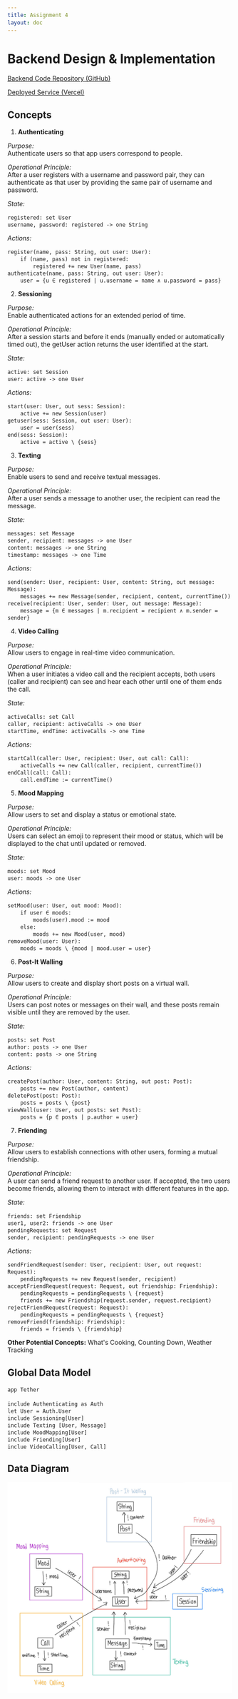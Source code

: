 ```yaml
---
title: Assignment 4
layout: doc
---
```


# Backend Design & Implementation

[Backend Code Repository (GitHub)](https://github.com/jackyc-11/6.1040-fa24-backend)

[Deployed Service (Vercel)](https://tether1040.vercel.app/)

## Concepts
1) **Authenticating**

*Purpose:* <br>
Authenticate users so that app users correspond to people.

*Operational Principle:* <br>
After a user registers with a username and password pair, they can authenticate as that user by providing the same pair of username and password.

*State:*
```
registered: set User
username, password: registered -> one String
```

*Actions:*
```
register(name, pass: String, out user: User):
    if (name, pass) not in registered:
        registered += new User(name, pass)
authenticate(name, pass: String, out user: User):
    user = {u ∈ registered | u.username = name ∧ u.password = pass}
```

2) **Sessioning**

*Purpose:* <br>
Enable authenticated actions for an extended period of time.

*Operational Principle:* <br>
After a session starts and before it ends (manually ended or automatically timed out), the getUser action returns the user identified at the start.

*State:*
```
active: set Session
user: active -> one User
```

*Actions:*
```
start(user: User, out sess: Session):
    active += new Session(user)
getuser(sess: Session, out user: User):
    user = user(sess)
end(sess: Session):
    active = active \ {sess}
```

3) **Texting**

*Purpose:* <br>
Enable users to send and receive textual messages.

*Operational Principle:* <br>
After a user sends a message to another user, the recipient can read the message.

*State:*
```
messages: set Message
sender, recipient: messages -> one User
content: messages -> one String
timestamp: messages -> one Time
```

*Actions:*
```
send(sender: User, recipient: User, content: String, out message: Message):
    messages += new Message(sender, recipient, content, currentTime())
receive(recipient: User, sender: User, out message: Message):
    message = {m ∈ messages | m.recipient = recipient ∧ m.sender = sender}
```

4) **Video Calling**

*Purpose:* <br>
Allow users to engage in real-time video communication.

*Operational Principle:* <br>
When a user initiates a video call and the recipient accepts, both users (caller and recipient) can see and hear each other until one of them ends the call.

*State:*
```
activeCalls: set Call
caller, recipient: activeCalls -> one User
startTime, endTime: activeCalls -> one Time
```

*Actions:*
```
startCall(caller: User, recipient: User, out call: Call):
    activeCalls += new Call(caller, recipient, currentTime())
endCall(call: Call):
    call.endTime := currentTime()
```

5) **Mood Mapping**

*Purpose:* <br>
Allow users to set and display a status or emotional state.

*Operational Principle:* <br>
Users can select an emoji to represent their mood or status, which will be displayed to the chat until updated or removed.

*State:*
```
moods: set Mood
user: moods -> one User
```

*Actions:*
```
setMood(user: User, out mood: Mood):
    if user ∈ moods:
        moods(user).mood := mood
    else:
        moods += new Mood(user, mood)
removeMood(user: User):
    moods = moods \ {mood | mood.user = user}
```

6) **Post-It Walling**

*Purpose:* <br>
Allow users to create and display short posts on a virtual wall.

*Operational Principle:* <br>
Users can post notes or messages on their wall, and these posts remain visible until they are removed by the user.

*State:*
```
posts: set Post
author: posts -> one User
content: posts -> one String
```

*Actions:*
```
createPost(author: User, content: String, out post: Post):
    posts += new Post(author, content)
deletePost(post: Post):
    posts = posts \ {post}
viewWall(user: User, out posts: set Post):
    posts = {p ∈ posts | p.author = user}
```

7) **Friending**

*Purpose:* <br>
Allow users to establish connections with other users, forming a mutual friendship.

*Operational Principle:* <br>
A user can send a friend request to another user. If accepted, the two users become friends, allowing them to interact with different features in the app.

*State:*
```
friends: set Friendship
user1, user2: friends -> one User
pendingRequests: set Request
sender, recipient: pendingRequests -> one User
```

*Actions:*
```
sendFriendRequest(sender: User, recipient: User, out request: Request):
    pendingRequests += new Request(sender, recipient)
acceptFriendRequest(request: Request, out friendship: Friendship):
    pendingRequests = pendingRequests \ {request}
    friends += new Friendship(request.sender, request.recipient)
rejectFriendRequest(request: Request):
    pendingRequests = pendingRequests \ {request}
removeFriend(friendship: Friendship):
    friends = friends \ {friendship}
```

**Other Potential Concepts:** What's Cooking, Counting Down, Weather Tracking

## Global Data Model
```
app Tether

include Authenticating as Auth
let User = Auth.User
include Sessioning[User]
include Texting [User, Message]
include MoodMapping[User]
include Friending[User]
inclue VideoCalling[User, Call]
```

## Data Diagram
![](a4_media_files\data_diagram.jpg)